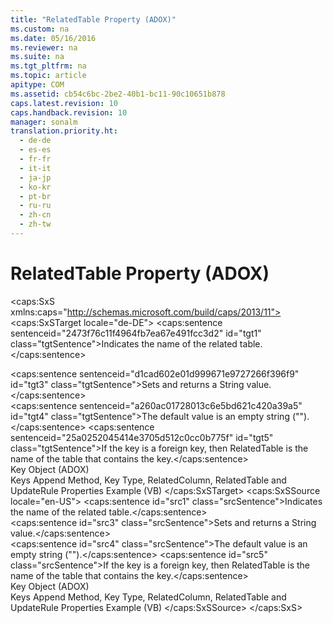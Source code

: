 ```yaml
---
title: "RelatedTable Property (ADOX)"
ms.custom: na
ms.date: 05/16/2016
ms.reviewer: na
ms.suite: na
ms.tgt_pltfrm: na
ms.topic: article
apitype: COM
ms.assetid: cb54c6bc-2be2-40b1-bc11-90c10651b878
caps.latest.revision: 10
caps.handback.revision: 10
manager: sonalm
translation.priority.ht: 
  - de-de
  - es-es
  - fr-fr
  - it-it
  - ja-jp
  - ko-kr
  - pt-br
  - ru-ru
  - zh-cn
  - zh-tw
---
```

# RelatedTable Property (ADOX)
<?xml version="1.0" encoding="utf-8"?>
<caps:SxS xmlns:caps="http://schemas.microsoft.com/build/caps/2013/11">
  <caps:SxSTarget locale="de-DE">
    <developerReferenceWithoutSyntaxDocument xsi:schemaLocation="http://ddue.schemas.microsoft.com/authoring/2003/5 http://dduestorage.blob.core.windows.net/ddueschema/developer.xsd" xmlns="http://ddue.schemas.microsoft.com/authoring/2003/5" xmlns:xlink="http://www.w3.org/1999/xlink" xmlns:xsi="http://www.w3.org/2001/XMLSchema-instance">
      <introduction>
        <para>
          <caps:sentence sentenceid="2473f76c11f4964fb7ea67e491fcc3d2" id="tgt1" class="tgtSentence">Indicates the name of the related table.</caps:sentence>
        </para>
      </introduction>
      <section>
        <title>
          <caps:sentence sentenceid="6f253c84dca33d0cd6f1b864ea701e8a" id="tgt2" class="tgtSentence">Settings and Return Values</caps:sentence>
        </title>
        <content>
          <para>
            <caps:sentence sentenceid="d1cad602e01d999671e9727266f396f9" id="tgt3" class="tgtSentence">Sets and returns a <languageKeyword>String</languageKeyword> value.</caps:sentence>
          </para>
        </content>
      </section>
      <languageReferenceRemarks>
        <content>
          <para>
            <caps:sentence sentenceid="a260ac01728013c6e5bd621c420a39a5" id="tgt4" class="tgtSentence">The default value is an empty string ("").</caps:sentence>
          </para>
          <para>
            <caps:sentence sentenceid="25a0252045414e3705d512c0cc0b775f" id="tgt5" class="tgtSentence">If the key is a foreign key, then <legacyBold>RelatedTable</legacyBold> is the name of the table that contains the key.</caps:sentence>
          </para>
        </content>
      </languageReferenceRemarks>
      <section>
        <title>
          <caps:sentence sentenceid="2f342d3be839cc5b67ae0de7d404b8e6" id="tgt6" class="tgtSentence">Applies To</caps:sentence>
        </title>
        <content>
          <para>
            <link xlink:href="55f116fe-4d56-4892-bffe-0cdd6fc727c9">Key Object (ADOX)</link>
          </para>
        </content>
      </section>
      <relatedTopics>
        <link xlink:href="13b5b1c3-6af6-439e-bb65-976578ba6bc2">Keys Append Method, Key Type, RelatedColumn, RelatedTable and UpdateRule Properties Example (VB)</link>
      </relatedTopics>
    </developerReferenceWithoutSyntaxDocument>
  </caps:SxSTarget>
  <caps:SxSSource locale="en-US">
    <developerReferenceWithoutSyntaxDocument xsi:schemaLocation="http://ddue.schemas.microsoft.com/authoring/2003/5 http://dduestorage.blob.core.windows.net/ddueschema/developer.xsd" xmlns="http://ddue.schemas.microsoft.com/authoring/2003/5" xmlns:xlink="http://www.w3.org/1999/xlink" xmlns:xsi="http://www.w3.org/2001/XMLSchema-instance">
      <introduction>
        <para>
          <caps:sentence id="src1" class="srcSentence">Indicates the name of the related table.</caps:sentence>
        </para>
      </introduction>
      <section>
        <title>
          <caps:sentence id="src2" class="srcSentence">Settings and Return Values</caps:sentence>
        </title>
        <content>
          <para>
            <caps:sentence id="src3" class="srcSentence">Sets and returns a <languageKeyword>String</languageKeyword> value.</caps:sentence>
          </para>
        </content>
      </section>
      <languageReferenceRemarks>
        <content>
          <para>
            <caps:sentence id="src4" class="srcSentence">The default value is an empty string ("").</caps:sentence>
          </para>
          <para>
            <caps:sentence id="src5" class="srcSentence">If the key is a foreign key, then <legacyBold>RelatedTable</legacyBold> is the name of the table that contains the key.</caps:sentence>
          </para>
        </content>
      </languageReferenceRemarks>
      <section>
        <title>
          <caps:sentence id="src6" class="srcSentence">Applies To</caps:sentence>
        </title>
        <content>
          <para>
            <link xlink:href="55f116fe-4d56-4892-bffe-0cdd6fc727c9">Key Object (ADOX)</link>
          </para>
        </content>
      </section>
      <relatedTopics>
        <link xlink:href="13b5b1c3-6af6-439e-bb65-976578ba6bc2">Keys Append Method, Key Type, RelatedColumn, RelatedTable and UpdateRule Properties Example (VB)</link>
      </relatedTopics>
    </developerReferenceWithoutSyntaxDocument>
  </caps:SxSSource>
</caps:SxS>